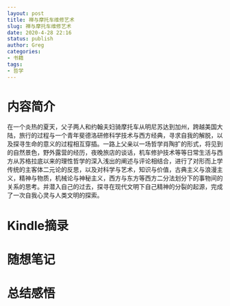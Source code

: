 ```yaml
---
layout: post
title: 禅与摩托车维修艺术
slug: 禅与摩托车维修艺术
date: 2020-4-28 22:16
status: publish
author: Greg
categories: 
- 书籍
tags: 
- 哲学
---
```


# 内容简介
在一个炎热的夏天，父子两人和约翰夫妇骑摩托车从明尼苏达到加州，跨越美国大陆，旅行的过程与一个青年斐德洛研修科学技术与西方经典，寻求自我的解脱，以及探寻生命的意义的过程相互穿插。一路上父亲以一场哲学肖陶扩的形式，将见到的自然景色，野外露营的经历，夜晚旅店的谈话，机车修护技术等等日常生活与西方从苏格拉底以来的理性哲学的深入浅出的阐述与评论相结合，进行了对形而上学传统的主客体二元论的反思，以及对科学与艺术，知识与价值，古典主义与浪漫主义，精神与物质，机械论与神秘主义，西方与东方等西方二分法划分下的事物间的关系的思考。并潜入自己的过去，探寻在现代文明下自己精神的分裂的起源，完成了一次自我心灵与人类文明的探索。

# Kindle摘录

# 随想笔记

# 总结感悟

